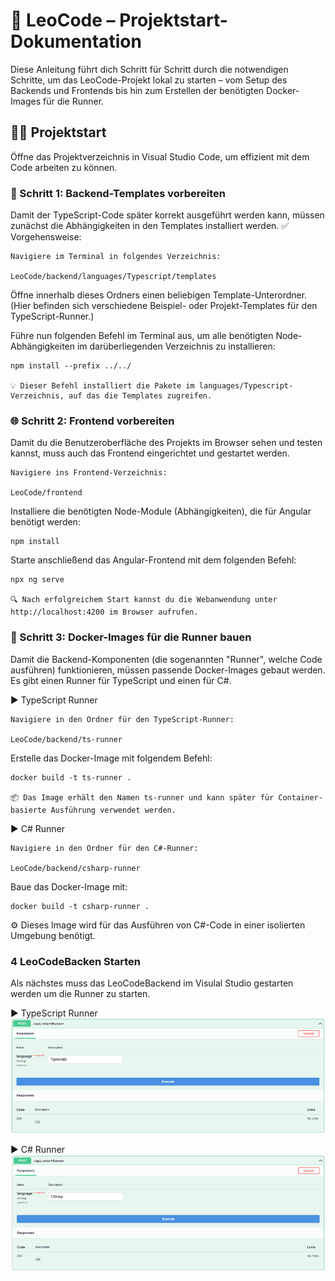 # 🚀 LeoCode – Projektstart-Dokumentation

Diese Anleitung führt dich Schritt für Schritt durch die notwendigen Schritte, um das LeoCode-Projekt lokal zu starten – vom Setup des Backends und Frontends bis hin zum Erstellen der benötigten Docker-Images für die Runner.

## 🧑‍💻 Projektstart

Öffne das Projektverzeichnis in Visual Studio Code, um effizient mit dem Code arbeiten zu können.
### 🔧 Schritt 1: Backend-Templates vorbereiten

Damit der TypeScript-Code später korrekt ausgeführt werden kann, müssen zunächst die Abhängigkeiten in den Templates installiert werden.
✅ Vorgehensweise:

    Navigiere im Terminal in folgendes Verzeichnis:

    LeoCode/backend/languages/Typescript/templates

Öffne innerhalb dieses Ordners einen beliebigen Template-Unterordner. (Hier befinden sich verschiedene Beispiel- oder Projekt-Templates für den TypeScript-Runner.)

Führe nun folgenden Befehl im Terminal aus, um alle benötigten Node-Abhängigkeiten im darüberliegenden Verzeichnis zu installieren:

    npm install --prefix ../../

    💡 Dieser Befehl installiert die Pakete im languages/Typescript-Verzeichnis, auf das die Templates zugreifen.

### 🌐 Schritt 2: Frontend vorbereiten

Damit du die Benutzeroberfläche des Projekts im Browser sehen und testen kannst, muss auch das Frontend eingerichtet und gestartet werden.


    Navigiere ins Frontend-Verzeichnis:

    LeoCode/frontend

Installiere die benötigten Node-Module (Abhängigkeiten), die für Angular benötigt werden:

    npm install

Starte anschließend das Angular-Frontend mit dem folgenden Befehl:

    npx ng serve

    🔍 Nach erfolgreichem Start kannst du die Webanwendung unter http://localhost:4200 im Browser aufrufen.

### 🐳 Schritt 3: Docker-Images für die Runner bauen

Damit die Backend-Komponenten (die sogenannten "Runner", welche Code ausführen) funktionieren, müssen passende Docker-Images gebaut werden. Es gibt einen Runner für TypeScript und einen für C#.

▶️ TypeScript Runner

    Navigiere in den Ordner für den TypeScript-Runner:

    LeoCode/backend/ts-runner

Erstelle das Docker-Image mit folgendem Befehl:

    docker build -t ts-runner .

    📦 Das Image erhält den Namen ts-runner und kann später für Container-basierte Ausführung verwendet werden.

▶️ C# Runner

    Navigiere in den Ordner für den C#-Runner:

    LeoCode/backend/csharp-runner


Baue das Docker-Image mit:

    docker build -t csharp-runner .

⚙️ Dieses Image wird für das Ausführen von C#-Code in einer isolierten Umgebung benötigt.

### 4 LeoCodeBacken Starten
Als nächstes muss das LeoCodeBackend im Visulal Studio gestarten werden um die Runner zu starten.


▶️ TypeScript Runner
![Docker-Setup](assets/swaggerTypescript.png)

▶️ C# Runner
![Docker-Setup](assets/swaggerCsharp.png)


